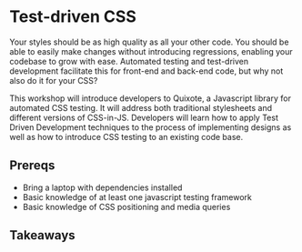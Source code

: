 # Test-driven CSS

Your styles should be as high quality as all your other code. You should be able
to easily make changes without introducing regressions, enabling your codebase
to grow with ease. Automated testing and test-driven development facilitate this
for front-end and back-end code, but why not also do it for your CSS?

This workshop will introduce developers to Quixote, a Javascript library for
automated CSS testing. It will address both traditional stylesheets and
different versions of CSS-in-JS. Developers will learn how to apply Test Driven
Development techniques to the process of implementing designs as well as how to
introduce CSS testing to an existing code base.

## Prereqs

- Bring a laptop with dependencies installed
- Basic knowledge of at least one javascript testing framework
- Basic knowledge of CSS positioning and media queries

## Takeaways
